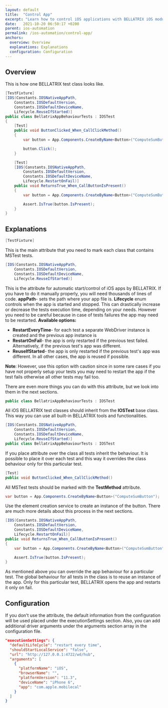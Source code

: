 ```yaml
---
layout: default
title:  "Control App"
excerpt: "Learn how to control iOS applications with BELLATRIX iOS module."
date:   2021-10-20 06:50:17 +0200
parent: ios-automation
permalink: /ios-automation/control-app/
anchors:
  overview: Overview
  explanations: Explanations
  configuration: Configuration
---
```

Overview
--------

This is how one BELLATRIX test class looks like.
```csharp
[TestFixture]
[IOS(Constants.IOSNativeAppPath,
    Constants.IOSDefaultVersion,
    Constants.IOSDefaultDeviceName,
    Lifecycle.ReuseIfStarted)]
public class BellatrixAppBehaviourTests : IOSTest
{
    [Test]
    public void ButtonClicked_When_CallClickMethod()
    {
        var button = App.Components.CreateByName<Button>("ComputeSumButton");

        button.Click();
    }

    [Test]
    [IOS(Constants.IOSNativeAppPath,
        Constants.IOSDefaultVersion,
        Constants.IOSDefaultDeviceName,
        Lifecycle.RestartOnFail)]
    public void ReturnsTrue_When_CallButtonIsPresent()
    {
        var button = App.Components.CreateByName<Button>("ComputeSumButton");

        Assert.IsTrue(button.IsPresent);
    }
}
```

Explanations
------------
```csharp
[TestFixture]
```
This is the main attribute that you need to mark each class that contains MSTest tests.
```csharp
[IOS(Constants.IOSNativeAppPath,
    Constants.IOSDefaultVersion,
    Constants.IOSDefaultDeviceName,
    Lifecycle.ReuseIfStarted)]
```
This is the attribute for automatic start/control of iOS apps by BELLATRIX. If you have to do it manually properly, you will need thousands of lines of code.
**appPath**- sets the path where your app file is.
**Lifecycle** enum controls when the app is started and stopped. This can drastically increase or decrease the tests execution time, depending on your needs.
However you need to be careful because in case of tests failures the app may need to be restarted.
**Available options:**

- **RestartEveryTime**- for each test a separate WebDriver instance is created and the previous app instance is
- **RestartOnFail**- the app is only restarted if the previous test failed. Alternatively, if the previous test's app was different.
- **ReuseIfStarted**- the app is only restarted if the previous test's app was different. In all other cases, the app is reused if possible.

**Note**: However, use this option with caution since in some rare cases if you have not properly setup your tests you may need to restart the app if the test fails otherwise all other tests may fail too.

There are even more things you can do with this attribute, but we look into them in the next sections.

```csharp
public class BellatrixAppBehaviourTests : IOSTest
```
All iOS BELLATRIX test classes should inherit from the **IOSTest** base class. This way you can use all built-in BELLATRIX tools and functionalities.
```csharp
[IOS(Constants.IOSNativeAppPath,
    Constants.IOSDefaultVersion,
    Constants.IOSDefaultDeviceName,
    Lifecycle.ReuseIfStarted)]
public class BellatrixAppBehaviourTests : IOSTest
```
If you place attribute over the class all tests inherit the behaviour. It is possible to place it over each test and this way it overrides the class behaviour only for this particular test.
```csharp
[Test]
public void ButtonClicked_When_CallClickMethod()
```
All MSTest tests should be marked with the **TestMethod** attribute.
```csharp
var button = App.Components.CreateByName<Button>("ComputeSumButton");
```
Use the element creation service to create an instance of the button. There are much more details about this process in the next sections.
```csharp
[IOS(Constants.IOSNativeAppPath,
    Constants.IOSDefaultVersion,
    Constants.IOSDefaultDeviceName,
    Lifecycle.RestartOnFail)]
public void ReturnsTrue_When_CallButtonIsPresent()
{
    var button = App.Components.CreateByName<Button>("ComputeSumButton");

    Assert.IsTrue(button.IsPresent);
}
```
As mentioned above you can override the app behaviour for a particular test. The global behaviour for all tests in the class is to reuse an instance of the app. Only for this particular test, BELLATRIX opens the app and restarts it only on fail.

Configuration
------------
If you don't use the attribute, the default information from the configuration will be used placed under the executionSettings section. Also, you can add additional driver arguments under the arguments section array in the configuration file.
```json
"executionSettings": {
  "defaultLifeCycle": "restart every time",
  "shouldStartLocalService": "false",
  "url": "http://127.0.0.1:4722/wd/hub",
  "arguments": [
    {
      "platformName": "iOS",
      "browserName": "",
      "platformVersion": "11.3",
      "deviceName": "iPhone 6",
      "app": "com.apple.mobilecal"
    }
  ]
}
```